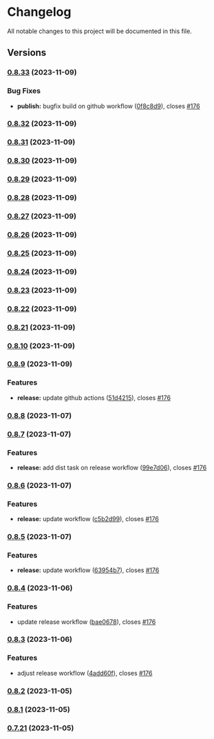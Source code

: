 # Changelog

All notable changes to this project will be documented in this file.

## Versions

### [0.8.33](https://github.com/FlavioLionelRita/lambdaorm-svc/compare/v0.8.32...v0.8.33) (2023-11-09)


### Bug Fixes

* **publish:** bugfix build on github workflow ([0f8c8d9](https://github.com/FlavioLionelRita/lambdaorm-svc/commit/0f8c8d9956d9fe5cbe518e06de71e1c0565265d4)), closes [#176](https://github.com/FlavioLionelRita/lambdaorm-svc/issues/176)

### [0.8.32](https://github.com/FlavioLionelRita/lambdaorm-svc/compare/v0.8.31...v0.8.32) (2023-11-09)

### [0.8.31](https://github.com/FlavioLionelRita/lambdaorm-svc/compare/v0.8.30...v0.8.31) (2023-11-09)

### [0.8.30](https://github.com/FlavioLionelRita/lambdaorm-svc/compare/v0.8.29...v0.8.30) (2023-11-09)

### [0.8.29](https://github.com/FlavioLionelRita/lambdaorm-svc/compare/v0.8.28...v0.8.29) (2023-11-09)

### [0.8.28](https://github.com/FlavioLionelRita/lambdaorm-svc/compare/v0.8.27...v0.8.28) (2023-11-09)

### [0.8.27](https://github.com/FlavioLionelRita/lambdaorm-svc/compare/v0.8.26...v0.8.27) (2023-11-09)

### [0.8.26](https://github.com/FlavioLionelRita/lambdaorm-svc/compare/v0.8.25...v0.8.26) (2023-11-09)

### [0.8.25](https://github.com/FlavioLionelRita/lambdaorm-svc/compare/v0.8.24...v0.8.25) (2023-11-09)

### [0.8.24](https://github.com/FlavioLionelRita/lambdaorm-svc/compare/v0.8.23...v0.8.24) (2023-11-09)

### [0.8.23](https://github.com/FlavioLionelRita/lambdaorm-svc/compare/v0.8.22...v0.8.23) (2023-11-09)

### [0.8.22](https://github.com/FlavioLionelRita/lambdaorm-svc/compare/v0.8.21...v0.8.22) (2023-11-09)

### [0.8.21](https://github.com/FlavioLionelRita/lambdaorm-svc/compare/v0.8.10...v0.8.21) (2023-11-09)

### [0.8.10](https://github.com/FlavioLionelRita/lambdaorm-svc/compare/v0.8.9...v0.8.10) (2023-11-09)

### [0.8.9](https://github.com/FlavioLionelRita/lambdaorm-svc/compare/v0.8.8...v0.8.9) (2023-11-09)


### Features

* **release:** update github actions ([51d4215](https://github.com/FlavioLionelRita/lambdaorm-svc/commit/51d4215987ddeb2e1a2fa66c688c215fb72d7527)), closes [#176](https://github.com/FlavioLionelRita/lambdaorm-svc/issues/176)

### [0.8.8](https://github.com/FlavioLionelRita/lambdaorm-svc/compare/v0.8.7...v0.8.8) (2023-11-07)

### [0.8.7](https://github.com/FlavioLionelRita/lambdaorm-svc/compare/v0.8.6...v0.8.7) (2023-11-07)


### Features

* **release:** add dist task on release workflow ([99e7d06](https://github.com/FlavioLionelRita/lambdaorm-svc/commit/99e7d068833942a981b4d7dd9d387204e4c40dd3)), closes [#176](https://github.com/FlavioLionelRita/lambdaorm-svc/issues/176)

### [0.8.6](https://github.com/FlavioLionelRita/lambdaorm-svc/compare/v0.8.5...v0.8.6) (2023-11-07)


### Features

* **release:** update workflow ([c5b2d99](https://github.com/FlavioLionelRita/lambdaorm-svc/commit/c5b2d991eee5bd0c80744f870de2edf559b8b71d)), closes [#176](https://github.com/FlavioLionelRita/lambdaorm-svc/issues/176)

### [0.8.5](https://github.com/FlavioLionelRita/lambdaorm-svc/compare/v0.8.4...v0.8.5) (2023-11-07)


### Features

* **release:** update workflow ([63954b7](https://github.com/FlavioLionelRita/lambdaorm-svc/commit/63954b7c1b340a3f5a8cc05abe9c45d80ecf22e1)), closes [#176](https://github.com/FlavioLionelRita/lambdaorm-svc/issues/176)

### [0.8.4](https://github.com/FlavioLionelRita/lambdaorm-svc/compare/v0.8.3...v0.8.4) (2023-11-06)


### Features

* update release workflow ([bae0678](https://github.com/FlavioLionelRita/lambdaorm-svc/commit/bae06784ebfc34e57c2c1cdb6abce5f9b034f0cc)), closes [#176](https://github.com/FlavioLionelRita/lambdaorm-svc/issues/176)

### [0.8.3](https://github.com/FlavioLionelRita/lambdaorm-svc/compare/v0.8.2...v0.8.3) (2023-11-06)


### Features

* adjust release workflow ([4add60f](https://github.com/FlavioLionelRita/lambdaorm-svc/commit/4add60fba31b9508c70049e41792f652b6fd0c69)), closes [#176](https://github.com/FlavioLionelRita/lambdaorm-svc/issues/176)

### [0.8.2](https://github.com/FlavioLionelRita/lambdaorm/compare/v0.8.1...v0.8.2) (2023-11-05)

### [0.8.1](https://github.com/FlavioLionelRita/lambdaorm/compare/v0.7.21...v0.8.1) (2023-11-05)

### [0.7.21](https://github.com/FlavioLionelRita/lambdaorm/compare/v0.6.5...v0.7.21) (2023-11-05)

